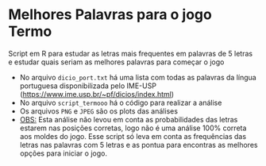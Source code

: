 # Melhores Palavras para o jogo Termo
Script em R para estudar as letras mais frequentes em palavras de 5 letras e estudar quais seriam as melhores palavras para começar o jogo

- No arquivo `dicio_port.txt` há uma lista com todas as palavras da língua portuguesa disponibilizada pelo IME-USP (https://www.ime.usp.br/~pf/dicios/index.html)
- No arquivo `script_termooo` há o código para realizar a análise
- Os arquivos `PNG` e `JPEG` são os plots das análises
- <u>OBS:</u> Esta análise não levou em conta as probabilidades das letras estarem nas posições corretas, logo não é uma análise 100% correta aos moldes do jogo. Esse script só leva em conta as frequências das letras nas palavras com 5 letras e as pontua para encontras as melhores opções para iniciar o jogo.
